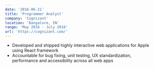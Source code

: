 ```yaml
---
date: '2016-06-21'
title: 'Programmer Analyst'
company: 'Cognizant'
location: 'Bangalore, IN'
range: 'May 2016 - July 2018'
url: 'https://cognizant.com/'
---
```


- Developed and shipped highly interactive web applications for Apple using React framework
- Accountable for bug fixing, unit testing, UX standardization, performance and accessibility across all web apps
